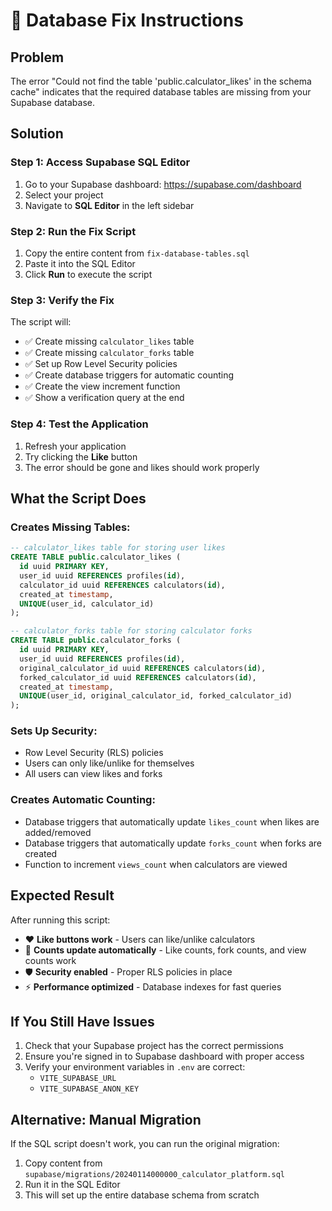 # 🔧 Database Fix Instructions

## Problem
The error "Could not find the table 'public.calculator_likes' in the schema cache" indicates that the required database tables are missing from your Supabase database.

## Solution

### Step 1: Access Supabase SQL Editor
1. Go to your Supabase dashboard: https://supabase.com/dashboard
2. Select your project
3. Navigate to **SQL Editor** in the left sidebar

### Step 2: Run the Fix Script
1. Copy the entire content from `fix-database-tables.sql`
2. Paste it into the SQL Editor
3. Click **Run** to execute the script

### Step 3: Verify the Fix
The script will:
- ✅ Create missing `calculator_likes` table
- ✅ Create missing `calculator_forks` table  
- ✅ Set up Row Level Security policies
- ✅ Create database triggers for automatic counting
- ✅ Create the view increment function
- ✅ Show a verification query at the end

### Step 4: Test the Application
1. Refresh your application
2. Try clicking the **Like** button
3. The error should be gone and likes should work properly

## What the Script Does

### Creates Missing Tables:
```sql
-- calculator_likes table for storing user likes
CREATE TABLE public.calculator_likes (
  id uuid PRIMARY KEY,
  user_id uuid REFERENCES profiles(id),
  calculator_id uuid REFERENCES calculators(id),
  created_at timestamp,
  UNIQUE(user_id, calculator_id)
);

-- calculator_forks table for storing calculator forks
CREATE TABLE public.calculator_forks (
  id uuid PRIMARY KEY, 
  user_id uuid REFERENCES profiles(id),
  original_calculator_id uuid REFERENCES calculators(id),
  forked_calculator_id uuid REFERENCES calculators(id),
  created_at timestamp,
  UNIQUE(user_id, original_calculator_id, forked_calculator_id)
);
```

### Sets Up Security:
- Row Level Security (RLS) policies
- Users can only like/unlike for themselves
- All users can view likes and forks

### Creates Automatic Counting:
- Database triggers that automatically update `likes_count` when likes are added/removed
- Database triggers that automatically update `forks_count` when forks are created
- Function to increment `views_count` when calculators are viewed

## Expected Result
After running this script:
- ❤️ **Like buttons work** - Users can like/unlike calculators
- 🔄 **Counts update automatically** - Like counts, fork counts, and view counts work
- 🛡️ **Security enabled** - Proper RLS policies in place
- ⚡ **Performance optimized** - Database indexes for fast queries

## If You Still Have Issues
1. Check that your Supabase project has the correct permissions
2. Ensure you're signed in to Supabase dashboard with proper access
3. Verify your environment variables in `.env` are correct:
   - `VITE_SUPABASE_URL`
   - `VITE_SUPABASE_ANON_KEY`

## Alternative: Manual Migration
If the SQL script doesn't work, you can run the original migration:
1. Copy content from `supabase/migrations/20240114000000_calculator_platform.sql`
2. Run it in the SQL Editor
3. This will set up the entire database schema from scratch
